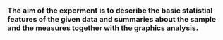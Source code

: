 ### The aim of the experment is to describe the basic statistial features of the given data and summaries about the sample and the measures together with the graphics analysis.
